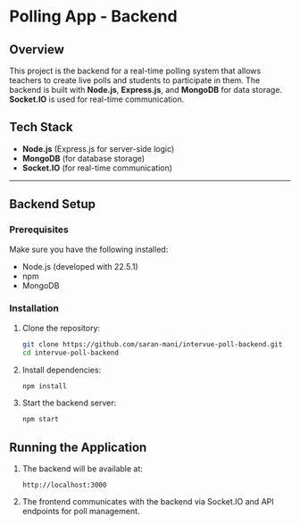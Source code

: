 
# Polling App - Backend

## Overview
This project is the backend for a real-time polling system that allows teachers to create live polls and students to participate in them. The backend is built with **Node.js**, **Express.js**, and **MongoDB** for data storage. **Socket.IO** is used for real-time communication.

## Tech Stack
- **Node.js** (Express.js for server-side logic)
- **MongoDB** (for database storage)
- **Socket.IO** (for real-time communication)

---

## Backend Setup

### Prerequisites
Make sure you have the following installed:
- Node.js (developed with 22.5.1)
- npm
- MongoDB

### Installation

1. Clone the repository:
   ```bash
   git clone https://github.com/saran-mani/intervue-poll-backend.git
   cd intervue-poll-backend
   ```

2. Install dependencies:
   ```bash
   npm install
   ```

3. Start the backend server:
   ```bash
   npm start
   ```

## Running the Application

1. The backend will be available at:
   ```
   http://localhost:3000
   ```

2. The frontend communicates with the backend via Socket.IO and API endpoints for poll management.
